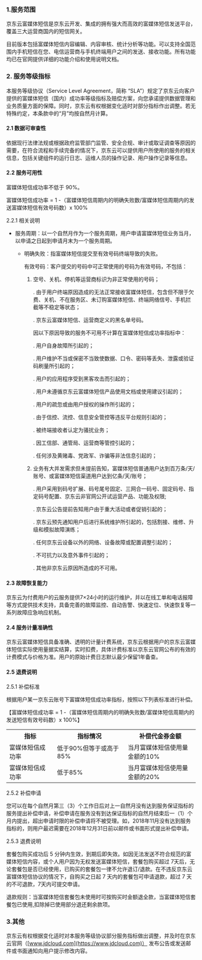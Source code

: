  ### 1.服务范围

  京东云富媒体短信是京东云开发、集成的拥有强大而高效的富媒体短信发送平台，覆盖三大运营商国内的短信网关。

  目前版本包括富媒体短信内容编辑、内容审核、统计分析等功能。可以支持全国范围内手机短信在您、电信运营商与手机终端用户之间的发送、接收功能。所有功能均已在官网提供详细的功能介绍和使用说明文档。  

### 2. 服务等级指标

  本服务等级协议（Service Level Agreement，简称 “SLA”）规定了京东云向客户提供的富媒体短信（国内）成功率等级指标及赔偿方案，向您承诺提供数据管理和业务质量方面的保障。同时，京东云有权根据变化适时对部分指标作出调整。若无特殊约定，本条款中的“月”均按自然月计算。  

#### 2.1 数据可审查性

   依据现行法律法规或根据政府监管部门监管、安全合规、审计或取证调查等原因的需要，在符合流程和手续完备的情况下，京东云可以提供用户所使用的服务的相关信息，包括关键组件的运行日志、运维人员的操作记录、用户操作记录等信息。  

#### 2.2 服务可用性

   富媒体短信成功率不低于 90%。

   富媒体短信成功率 = 1 -（富媒体短信周期内的明确失败数/富媒体短信周期内的发送富媒体短信有效号码数）x 100%  

2.2.1 相关说明

- 服务周期：以一个自然月作为一个服务周期，用户申请富媒体短信业务当月，以申请之日起到申请月末为一个服务周期。

  - 明确失败：指富媒体短信提交至有效号码终端导致的失败。

    有效号码：客户提交的号码中可正常使用的号码为有效号码，不包括：

    1. 空号、关机、停机等运营商标识为非正常使用的号码；

       .	由于用户终端原因造成的无法正常接收富媒体短信，包含但不限于欠费、关机、不在服务区、未订购富媒体短信、终端网络信号、手机拦截等不稳定等状态；

       .	京东云富媒体短信、运营商定义的黑名单号码。

       因以下原因导致的服务不可用不计算在富媒体短信成功率指标中：

       .	用户自身故障所引起的；

       .	用户维护不当或保密不当致使数据、口令、密码等丢失、泄露或验证码刷量所引起的；

       .	用户的应用程序受到黑客攻击而引起的；

       .	用户未遵循京东云富媒体短信产品使用文档或使用建议引起的；

       .	用户的疏忽或由用户授权的操作所引起的；

       .	由于信控、流控、信息安全管控等违反平台规则引起的；

       .	被终端接收者认定为骚扰业务；

       .	因工信部、通管局、运营商等管控引起的；

       .	任何涉及黄赌毒、党政军、诈骗等非法信息引起的；

     0. 业务有大并发需求但未提前告知，富媒体短信普通用户达到百万条/天/账号、或富媒体短信渠道用户达到亿条/天/账号；

          .	用户采用到码号扩展、码号尾号固定、三网合一码号、固定码号、指定码号配置、京东云非官网公开试运营产品、功能及权限;

          .	京东云公告提前告知用户由于重大活动或者促销引起的；

          .	京东云预先通知用户后进行系统维护所引起的，包括割接、维修、升级和模拟故障演练；

          .	任何京东云设备以外的网络、设备故障或配置调整引起的；

          .	不可抗力以及意外事件引起的；

          .	其他非京东云原因所造成的不可用。

          

#### 2.3 故障恢复能力

 京东云为付费用户的云服务提供7×24小时的运行维护，并以在线工单和电话报障等方式提供技术支持，具备完善的故障监控、自动告警、快速定位、快速恢复等一系列故障应急响应机制。

#### 2.4 服务计量准确性

京东云富媒体短信具备准确、透明的计量计费系统，京东云根据用户的京东云富媒体短信实际使用量据实结算，实时扣费，具体计费标准以京东云官网公布的有效的计费模式与价格为准。用户的原始计费日志默认最少保留1年备查。

#### 2.5 退费说明

2.5.1 补偿标准

   根据用户某一京东云账号下富媒体短信成功率指标，按照以下列表标准进行补偿。

   【富媒体短信成功率 = 1 -（富媒体短信周期内的明确失败数/富媒体短信周期内的发送短信有效号码数）x 100%】

   <table>
           <tr align="center">
               <th width="200">指标</th>
               <th width="300">指标情况</th>
               <th width="300">补偿代金券金额</th>
           </tr>
           <tr>
               <td>富媒体短信成功率</td>
               <td>低于90%但等于或高于85%</td>
               <td>当月富媒体短信使用量金额的10%</td>
           </tr>
           <tr>
               <td>富媒体短信成功率</td>
               <td>低于85%</td>
               <td>当月富媒体短信使用量金额的20%</td>
           </tr>
   </table>

2.5.2 补偿申请

   您可以在每个自然月第三（3）个工作日后对上一自然月没有达到服务保证指标的服务提出补偿申请，补偿申请在服务没有到达保证指标的自然月结束后一（1）个月内提出，超出申请时限的补偿申请将不被受理。如，2018年11月没有达到服务指标的，则用户最迟需要在2018年12月31日前以邮件或书面形式提出补偿申请。

2.5.3 退费说明

   套餐包购买成功后 5 分钟内生效，到期后即失效。如因无法发送不符合规范的富媒体短信内容，或个人用户因为无权发送富媒体短信，套餐包购买超过 7天后，无论套餐包是否已经使用，已购买的套餐包一律不允许退订/退款。在不违反京东云富媒体短信协议的情况下，自购买之日起 7 天内的套餐包可申请退款，超过 7 天的不可退款，7天内可提交申请。

   退款规则：当富媒体短信套餐包未使用时可按购买时金额退全款，当富媒体短信套餐包已使用,扣除掉已使用部分退还剩余款项。

### 3.其他

京东云有权根据变化适时对本服务等级协议部分服务指标做出调整，并及时在京东云官网（[www.jdcloud.com](https://www.jdcloud.com)） 发布公告或发送邮件或书面通知向用户提示修改内容。   

     
